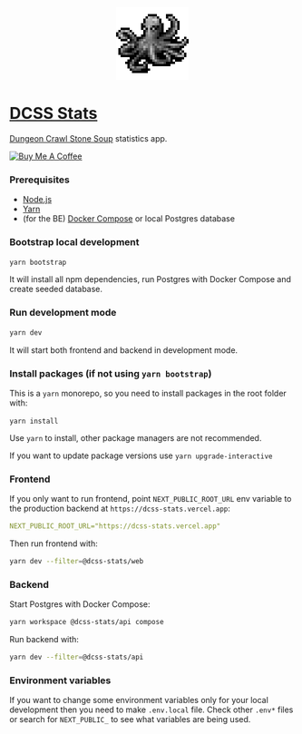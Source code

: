 <p align="center">
  <img width="128" height="128" src="./apps/web/public/logo-256.png">
</p>

# [DCSS Stats](https://dcss-stats.vercel.app/)

[Dungeon Crawl Stone Soup](https://crawl.develz.org/) statistics app.

<a href="https://www.buymeacoffee.com/totalnoob" target="_blank"><img src="https://cdn.buymeacoffee.com/buttons/v2/default-yellow.png" alt="Buy Me A Coffee" style="height: 60px !important;width: 217px !important;" ></a>

### Prerequisites

- [Node.js](https://nodejs.org/)
- [Yarn](https://yarnpkg.com/)
- (for the BE) [Docker Compose](https://docs.docker.com/compose/) or local Postgres database

### Bootstrap local development

```sh
yarn bootstrap
```

It will install all npm dependencies, run Postgres with Docker Compose and create seeded database.

### Run development mode

```sh
yarn dev
```

It will start both frontend and backend in development mode.

### Install packages (if not using `yarn bootstrap`)

This is a `yarn` monorepo, so you need to install packages in the root folder with:

`yarn install`

Use `yarn` to install, other package managers are not recommended.

If you want to update package versions use `yarn upgrade-interactive`

### Frontend

If you only want to run frontend, point `NEXT_PUBLIC_ROOT_URL` env variable to the production backend at `https://dcss-stats.vercel.app`:

```yml
NEXT_PUBLIC_ROOT_URL="https://dcss-stats.vercel.app"
```

Then run frontend with:

```sh
yarn dev --filter=@dcss-stats/web
```

### Backend

Start Postgres with Docker Compose:

```sh
yarn workspace @dcss-stats/api compose
```

Run backend with:

```sh
yarn dev --filter=@dcss-stats/api
```

### Environment variables

If you want to change some environment variables only for your local development then you need to make `.env.local` file. Check other `.env*` files or search for `NEXT_PUBLIC_` to see what variables are being used.
